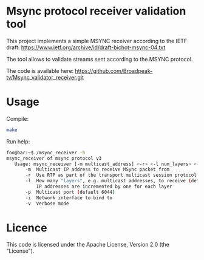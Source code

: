 # Msync protocol receiver validation tool

This project implements a simple MSYNC receiver according to the IETF draft: https://www.ietf.org/archive/id/draft-bichot-msync-04.txt

The tool allows to validate streams sent according to the MSYNC protocol.

The code is available here: https://github.com/Broadpeak-tv/Msync_validator_receiver.git

# Usage

Compile: 
```bash
make
```

Run help:
```bash
foo@bar:~$./msync_receiver -h
msync_receiver of msync protocol v3
   Usage: msync_receiver [-m multicast_address] <-r> <-l num_layers> <-p port> <-i interface_name> <-v>
       -m  Multicast IP address to receive MSync packet from
       -r  Use RTP as part of the transport multicast session protocol (default: no RTP)
       -l  How many "layers", e.g. multicast addresses, to receive (default 1, up to 10)
           IP addresses are incremented by one for each layer
       -p  Multicast port (default 6044)
       -i  Network interface to bind to
       -v  Verbose mode
```

# Licence
This code is licensed under the Apache License, Version 2.0 (the "License").
